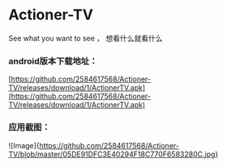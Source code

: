 # Actioner-TV
See what you want to see  ，    想看什么就看什么 
### android版本下载地址：
[https://github.com/2584617568/Actioner-TV/releases/download/1/ActionerTV.apk](https://github.com/2584617568/Actioner-TV/releases/download/1/ActionerTV.apk)

### 应用截图：
![Image]{https://github.com/2584617568/Actioner-TV/blob/master/05DE91DFC3E40294F18C770F6583280C.jpg}
